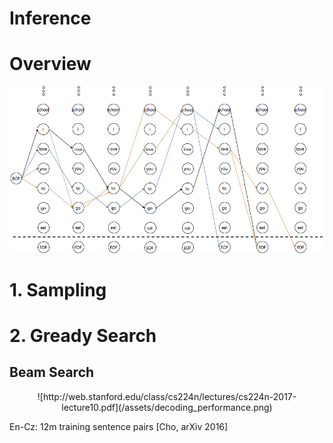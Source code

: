 # Inference

# Overview

![](/assets/beam_search.png)

# 1. Sampling

# 2. Gready Search

## Beam Search

<p align="center">
![http://web.stanford.edu/class/cs224n/lectures/cs224n-2017-lecture10.pdf](/assets/decoding_performance.png)

En-Cz: 12m training sentence pairs [Cho, arXiv 2016]
</p>